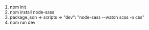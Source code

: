 1. npm init
2. npm install node-sass
3. package.json => scripts => "dev": "node-sass --watch scss -o css"
4. npm run dev